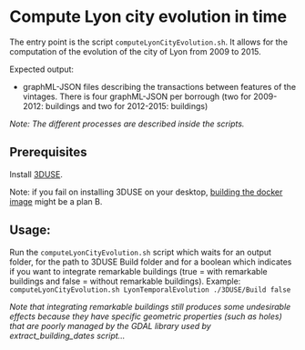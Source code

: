 # Compute Lyon city evolution in time

The entry point is the script `computeLyonCityEvolution.sh`. It allows for the
computation of the evolution of the city of Lyon from 2009 to 2015.

Expected output:
  * graphML-JSON files describing the transactions between features
  of the vintages. There is four graphML-JSON per borrough (two for 2009-2012:
  buildings and two for 2012-2015: buildings)

*Note: The different processes are described inside the scripts.*

## Prerequisites
Install [3DUSE](https://github.com/MEPP-team/3DUSE/blob/master/Install.md).

Note: if you fail on installing 3DUSE on your desktop,
[building the docker image](https://github.com/MEPP-team/3DUSE/blob/master/Docker/Readme.md) might be a plan B.

## Usage:

Run the `computeLyonCityEvolution.sh` script which waits for an output folder,
for the path to 3DUSE Build folder and for a boolean which indicates if you
want to integrate remarkable buildings (true = with remarkable buildings and
false = without remarkable buildings).
Example: `computeLyonCityEvolution.sh LyonTemporalEvolution ./3DUSE/Build false`

*Note that integrating remarkable buildings still produces some undesirable
effects because they have specific geometric properties (such as holes) that are
poorly managed by the GDAL library used by extract_building_dates script...*
